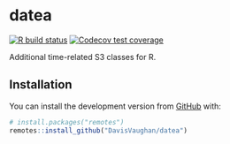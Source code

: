 
<!-- README.md is generated from README.Rmd. Please edit that file -->

# datea

<!-- badges: start -->

[![R build
status](https://github.com/DavisVaughan/datea/workflows/R-CMD-check/badge.svg)](https://github.com/DavisVaughan/datea/actions)
[![Codecov test
coverage](https://codecov.io/gh/DavisVaughan/datea/branch/master/graph/badge.svg)](https://codecov.io/gh/DavisVaughan/datea?branch=master)
<!-- badges: end -->

Additional time-related S3 classes for R.

## Installation

You can install the development version from
[GitHub](https://github.com/) with:

``` r
# install.packages("remotes")
remotes::install_github("DavisVaughan/datea")
```
